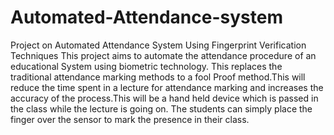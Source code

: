 # Automated-Attendance-system
Project on Automated Attendance System Using Fingerprint Verification Techniques
This project aims to automate the attendance procedure of an educational System using biometric technology. This replaces the traditional attendance marking methods to a fool Proof method.This will reduce the time spent in a lecture for attendance marking and increases the accuracy of the process.This will be a hand held device which is passed in the class while the lecture is going on. The students can simply place the finger over the sensor to mark the presence in their class.
